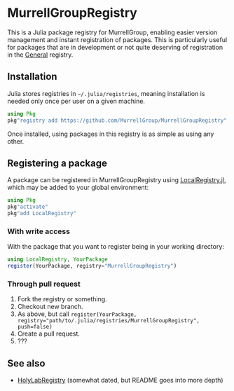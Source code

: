 # MurrellGroupRegistry

This is a Julia package registry for MurrellGroup, enabling easier version management and instant registration of packages. This is particularly useful for packages that are in development or not quite deserving of registration in the [General](https://github.com/JuliaRegistries/General) registry.

## Installation

Julia stores registries in `~/.julia/registries`, meaning installation is needed only once per user on a given machine.

```julia
using Pkg
pkg"registry add https://github.com/MurrellGroup/MurrellGroupRegistry"
```

Once installed, using packages in this registry is as simple as using any other.

## Registering a package

A package can be registered in MurrellGroupRegistry using [LocalRegistry.jl](https://github.com/GunnarFarneback/LocalRegistry.jl), which may be added to your global environment:

```julia
using Pkg
pkg"activate"
pkg"add LocalRegistry"
```

### With write access

With the package that you want to register being in your working directory:

```julia
using LocalRegistry, YourPackage
register(YourPackage, registry="MurrellGroupRegistry")
```

### Through pull request

1. Fork the registry or something.
2. Checkout new branch.
3. As above, but call `register(YourPackage, registry="path/to/.julia/registries/MurrellGroupRegistry", push=false)`
4. Create a pull request.
5. ???

## See also

- [HolyLabRegistry](https://github.com/HolyLab/HolyLabRegistry) (somewhat dated, but README goes into more depth)
